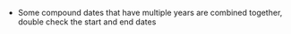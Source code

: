 * Some compound dates that have multiple years are combined together, double check the start and end dates
